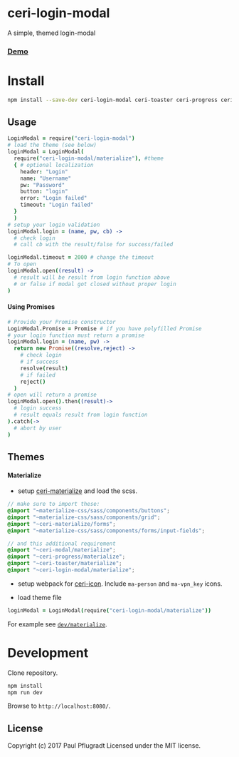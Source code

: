 # ceri-login-modal

A simple, themed login-modal

### [Demo](https://ceri-widgets.github.io/ceri-login-modal)


# Install

```sh
npm install --save-dev ceri-login-modal ceri-toaster ceri-progress ceri-modal
```
## Usage

```coffee
LoginModal = require("ceri-login-modal")
# load the theme (see below)
loginModal = LoginModal(
  require("ceri-login-modal/materialize"), #theme
  { # optional localization
    header: "Login"
    name: "Username"
    pw: "Password"
    button: "login"
    error: "Login failed"
    timeout: "Login failed"
  }
  )
# setup your login validation
loginModal.login = (name, pw, cb) ->
  # check login
  # call cb with the result/false for success/failed

loginModal.timeout = 2000 # change the timeout
# To open
loginModal.open((result) ->
  # result will be result from login function above
  # or false if modal got closed without proper login
)
```

#### Using Promises
```coffee
# Provide your Promise constructor
LoginModal.Promise = Promise # if you have polyfilled Promise
# your login function must return a promise
loginModal.login = (name, pw) ->
  return new Promise((resolve,reject) ->
    # check login
    # if success
    resolve(result)
    # if failed
    reject()
  )
# open will return a promise
loginModal.open().then((result)->
  # login success
  # result equals result from login function
).catch(->
  # abort by user
)
```

## Themes
#### Materialize
- setup [ceri-materialize](https://github.com/ceri-comps/ceri-materialize) and load the scss.
```scss
// make sure to import these:
@import "~materialize-css/sass/components/buttons";
@import "~materialize-css/sass/components/grid";
@import "~ceri-materialize/forms";
@import "~materialize-css/sass/components/forms/input-fields";

// and this additional requirement
@import "~ceri-modal/materialize";
@import "~ceri-progress/materialize";
@import "~ceri-toaster/materialize";
@import "~ceri-login-modal/materialize";
```
- setup webpack for [ceri-icon](https://github.com/ceri-comps/ceri-icon). Include `ma-person` and `ma-vpn_key` icons.

- load theme file
```coffee
loginModal = LoginModal(require("ceri-login-modal/materialize"))
```

For example see [`dev/materialize`](dev/materialize.coffee).

# Development
Clone repository.
```sh
npm install
npm run dev
```
Browse to `http://localhost:8080/`.

## License
Copyright (c) 2017 Paul Pflugradt
Licensed under the MIT license.
